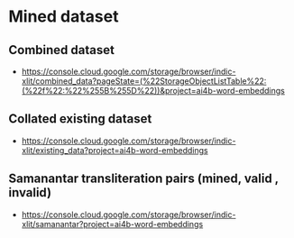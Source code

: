 # Mined dataset

## Combined dataset 
- https://console.cloud.google.com/storage/browser/indic-xlit/combined_data?pageState=(%22StorageObjectListTable%22:(%22f%22:%22%255B%255D%22))&project=ai4b-word-embeddings

## Collated existing dataset
- https://console.cloud.google.com/storage/browser/indic-xlit/existing_data?project=ai4b-word-embeddings

## Samanantar transliteration pairs (mined, valid , invalid) 
- https://console.cloud.google.com/storage/browser/indic-xlit/samanantar?project=ai4b-word-embeddings
